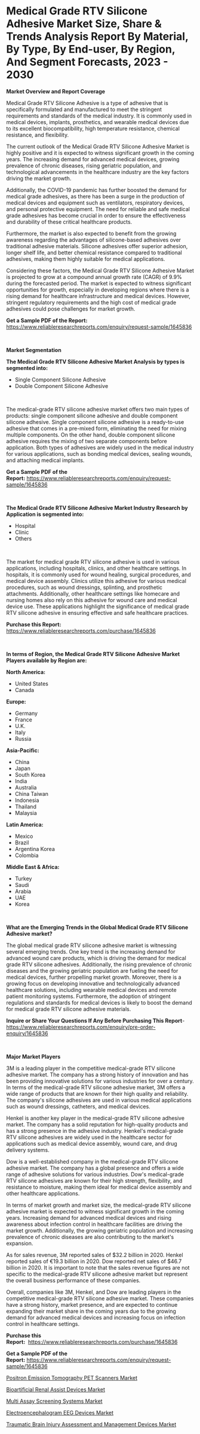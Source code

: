 <p><h1>Medical Grade RTV Silicone Adhesive Market Size, Share & Trends Analysis Report By Material, By Type, By End-user, By Region, And Segment Forecasts, 2023 - 2030</h1></p><p><strong>Market Overview and Report Coverage</strong></p>
<p><p>Medical Grade RTV Silicone Adhesive is a type of adhesive that is specifically formulated and manufactured to meet the stringent requirements and standards of the medical industry. It is commonly used in medical devices, implants, prosthetics, and wearable medical devices due to its excellent biocompatibility, high temperature resistance, chemical resistance, and flexibility.</p><p>The current outlook of the Medical Grade RTV Silicone Adhesive Market is highly positive and it is expected to witness significant growth in the coming years. The increasing demand for advanced medical devices, growing prevalence of chronic diseases, rising geriatric population, and technological advancements in the healthcare industry are the key factors driving the market growth.</p><p>Additionally, the COVID-19 pandemic has further boosted the demand for medical grade adhesives, as there has been a surge in the production of medical devices and equipment such as ventilators, respiratory devices, and personal protective equipment. The need for reliable and safe medical grade adhesives has become crucial in order to ensure the effectiveness and durability of these critical healthcare products.</p><p>Furthermore, the market is also expected to benefit from the growing awareness regarding the advantages of silicone-based adhesives over traditional adhesive materials. Silicone adhesives offer superior adhesion, longer shelf life, and better chemical resistance compared to traditional adhesives, making them highly suitable for medical applications.</p><p>Considering these factors, the Medical Grade RTV Silicone Adhesive Market is projected to grow at a compound annual growth rate (CAGR) of 9.9% during the forecasted period. The market is expected to witness significant opportunities for growth, especially in developing regions where there is a rising demand for healthcare infrastructure and medical devices. However, stringent regulatory requirements and the high cost of medical grade adhesives could pose challenges for market growth.</p></p>
<p><strong>Get a Sample PDF of the Report:</strong> <a href="https://www.reliableresearchreports.com/enquiry/request-sample/1645836">https://www.reliableresearchreports.com/enquiry/request-sample/1645836</a></p>
<p>&nbsp;</p>
<p><strong>Market Segmentation</strong></p>
<p><strong>The Medical Grade RTV Silicone Adhesive Market Analysis by types is segmented into:</strong></p>
<p><ul><li>Single Component Silicone Adhesive</li><li>Double Component Silicone Adhesive</li></ul></p>
<p>&nbsp;</p>
<p><p>The medical-grade RTV silicone adhesive market offers two main types of products: single component silicone adhesive and double component silicone adhesive. Single component silicone adhesive is a ready-to-use adhesive that comes in a pre-mixed form, eliminating the need for mixing multiple components. On the other hand, double component silicone adhesive requires the mixing of two separate components before application. Both types of adhesives are widely used in the medical industry for various applications, such as bonding medical devices, sealing wounds, and attaching medical implants.</p></p>
<p><strong>Get a Sample PDF of the Report:</strong>&nbsp;<a href="https://www.reliableresearchreports.com/enquiry/request-sample/1645836">https://www.reliableresearchreports.com/enquiry/request-sample/1645836</a></p>
<p>&nbsp;</p>
<p><strong>The Medical Grade RTV Silicone Adhesive Market Industry Research by Application is segmented into:</strong></p>
<p><ul><li>Hospital</li><li>Clinic</li><li>Others</li></ul></p>
<p>&nbsp;</p>
<p><p>The market for medical grade RTV silicone adhesive is used in various applications, including hospitals, clinics, and other healthcare settings. In hospitals, it is commonly used for wound healing, surgical procedures, and medical device assembly. Clinics utilize this adhesive for various medical procedures, such as wound dressings, splinting, and prosthetic attachments. Additionally, other healthcare settings like homecare and nursing homes also rely on this adhesive for wound care and medical device use. These applications highlight the significance of medical grade RTV silicone adhesive in ensuring effective and safe healthcare practices.</p></p>
<p><strong>Purchase this Report:</strong>&nbsp; <a href="https://www.reliableresearchreports.com/purchase/1645836">https://www.reliableresearchreports.com/purchase/1645836</a></p>
<p>&nbsp;</p>
<p><strong>In terms of Region, the Medical Grade RTV Silicone Adhesive Market Players available by Region are:</strong></p>
<p>
    <p> <strong> North America: </strong>
        <ul>
            <li>United States</li>
            <li>Canada</li>
        </ul>
        </p> 
    <p> <strong> Europe: </strong>
        <ul>
            <li>Germany</li>
            <li>France</li>
            <li>U.K.</li>
            <li>Italy</li>
            <li>Russia</li>
        </ul>
        </p> 
    <p> <strong> Asia-Pacific: </strong>
        <ul>
            <li>China</li>
            <li>Japan</li>
            <li>South Korea</li>
            <li>India</li>
            <li>Australia</li>
            <li>China Taiwan</li>
            <li>Indonesia</li>
            <li>Thailand</li>
            <li>Malaysia</li>
        </ul>
        </p> 
    <p> <strong> Latin America: </strong>
        <ul>
            <li>Mexico</li>
            <li>Brazil</li>
            <li>Argentina Korea</li>
            <li>Colombia</li>
        </ul>
        </p> 
    <p> <strong> Middle East & Africa: </strong>
        <ul>
            <li>Turkey</li>
            <li>Saudi</li>
            <li>Arabia</li>
            <li>UAE</li>
            <li>Korea</li>
        </ul>
    </p>
    </p>
<p>&nbsp;</p>
<p><strong>What are the Emerging Trends in the Global Medical Grade RTV Silicone Adhesive market?</strong></p>
<p><p>The global medical grade RTV silicone adhesive market is witnessing several emerging trends. One key trend is the increasing demand for advanced wound care products, which is driving the demand for medical grade RTV silicone adhesives. Additionally, the rising prevalence of chronic diseases and the growing geriatric population are fueling the need for medical devices, further propelling market growth. Moreover, there is a growing focus on developing innovative and technologically advanced healthcare solutions, including wearable medical devices and remote patient monitoring systems. Furthermore, the adoption of stringent regulations and standards for medical devices is likely to boost the demand for medical grade RTV silicone adhesive materials.</p></p>
<p><strong>Inquire or Share Your Questions If Any Before Purchasing This Report</strong>- <a href="https://www.reliableresearchreports.com/enquiry/pre-order-enquiry/1645836">https://www.reliableresearchreports.com/enquiry/pre-order-enquiry/1645836</a></p>
<p>&nbsp;</p>
<p><strong>Major Market Players</strong></p>
<p><p>3M is a leading player in the competitive medical-grade RTV silicone adhesive market. The company has a strong history of innovation and has been providing innovative solutions for various industries for over a century. In terms of the medical-grade RTV silicone adhesive market, 3M offers a wide range of products that are known for their high quality and reliability. The company's silicone adhesives are used in various medical applications such as wound dressings, catheters, and medical devices.</p><p>Henkel is another key player in the medical-grade RTV silicone adhesive market. The company has a solid reputation for high-quality products and has a strong presence in the adhesive industry. Henkel's medical-grade RTV silicone adhesives are widely used in the healthcare sector for applications such as medical device assembly, wound care, and drug delivery systems.</p><p>Dow is a well-established company in the medical-grade RTV silicone adhesive market. The company has a global presence and offers a wide range of adhesive solutions for various industries. Dow's medical-grade RTV silicone adhesives are known for their high strength, flexibility, and resistance to moisture, making them ideal for medical device assembly and other healthcare applications.</p><p>In terms of market growth and market size, the medical-grade RTV silicone adhesive market is expected to witness significant growth in the coming years. Increasing demand for advanced medical devices and rising awareness about infection control in healthcare facilities are driving the market growth. Additionally, the growing geriatric population and increasing prevalence of chronic diseases are also contributing to the market's expansion.</p><p>As for sales revenue, 3M reported sales of $32.2 billion in 2020. Henkel reported sales of €19.3 billion in 2020. Dow reported net sales of $46.7 billion in 2020. It is important to note that the sales revenue figures are not specific to the medical-grade RTV silicone adhesive market but represent the overall business performance of these companies.</p><p>Overall, companies like 3M, Henkel, and Dow are leading players in the competitive medical-grade RTV silicone adhesive market. These companies have a strong history, market presence, and are expected to continue expanding their market share in the coming years due to the growing demand for advanced medical devices and increasing focus on infection control in healthcare settings.</p></p>
<p><strong>Purchase this Report:</strong>&nbsp;&nbsp;<a href="https://www.reliableresearchreports.com/purchase/1645836">https://www.reliableresearchreports.com/purchase/1645836</a></p>
<p></p>
<p><strong>Get a Sample PDF of the Report:</strong>&nbsp;<a href="https://www.reliableresearchreports.com/enquiry/request-sample/1645836">https://www.reliableresearchreports.com/enquiry/request-sample/1645836</a></p>
<p><p><a href="https://medium.com/@giannicrona/positron-emission-tomography-pet-scanners-market-size-reveals-the-best-marketing-channels-in-global-d1a2b551bc2b">Positron Emission Tomography PET Scanners Market</a></p><p><a href="https://medium.com/@royallittel2023/bioartificial-renal-assist-devices-market-trends-and-market-analysis-forecasted-for-period-da396e4f0d82">Bioartificial Renal Assist Devices Market</a></p><p><a href="https://medium.com/@ebbakautzer/multi-assay-screening-systems-market-trends-and-market-analysis-forecasted-for-period-2023-2030-a81a503d8390">Multi Assay Screening Systems Market</a></p><p><a href="https://medium.com/@brayanborer/electroencephalogram-eeg-devices-market-size-and-market-trends-complete-industry-overview-2023-to-17cdcd22d3ac">Electroencephalogram EEG Devices Market</a></p><p><a href="https://medium.com/@rossiezieme2023/traumatic-brain-injury-assessment-and-management-devices-market-insights-into-market-cagr-market-6a3985fcc55b">Traumatic Brain Injury Assessment and Management Devices Market</a></p></p>